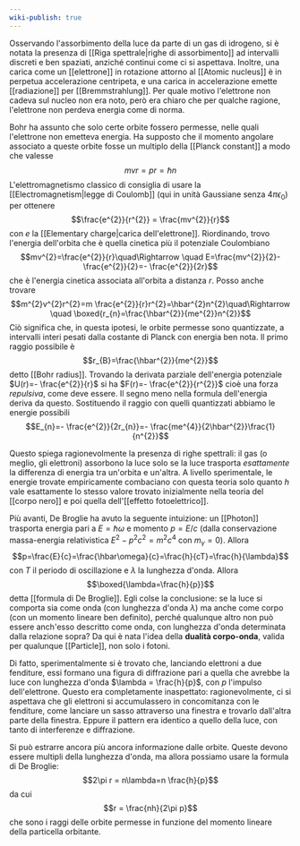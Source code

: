 ```yaml
---
wiki-publish: true
---
```

Osservando l'assorbimento della luce da parte di un gas di idrogeno, si è notata la presenza di [[Riga spettrale|righe di assorbimento]] ad intervalli discreti e ben spaziati, anziché continui come ci si aspettava. Inoltre, una carica come un [[elettrone]] in rotazione attorno al [[Atomic nucleus]] è in perpetua accelerazione centripeta, e una carica in accelerazione emette [[radiazione]] per [[Bremmstrahlung]]. Per quale motivo l'elettrone non cadeva sul nucleo non era noto, però era chiaro che per qualche ragione, l'elettrone non perdeva energia come di norma.

Bohr ha assunto che solo certe orbite fossero permesse, nelle quali l'elettrone non emetteva energia. Ha supposto che il momento angolare associato a queste orbite fosse un multiplo della [[Planck constant]] a modo che valesse
$$mvr=pr=\hbar n$$
L'elettromagnetismo classico di consiglia di usare la [[Electromagnetism|legge di Coulomb]] (qui in unità Gaussiane senza $4\pi \epsilon_{0}$) per ottenere
$$\frac{e^{2}}{r^{2}} = \frac{mv^{2}}{r}$$
con $e$ la [[Elementary charge|carica dell'elettrone]]. Riordinando, trovo l'energia dell'orbita che è quella cinetica più il potenziale Coulombiano
$$mv^{2}=\frac{e^{2}}{r}\quad\Rightarrow \quad E=\frac{mv^{2}}{2}- \frac{e^{2}}{2}=- \frac{e^{2}}{2r}$$
che è l'energia cinetica associata all'orbita a distanza $r$. Posso anche trovare
$$m^{2}v^{2}r^{2}=m \frac{e^{2}}{r}r^{2}=\hbar^{2}n^{2}\quad\Rightarrow \quad \boxed{r_{n}=\frac{\hbar^{2}}{me^{2}}n^{2}}$$
Ciò significa che, in questa ipotesi, le orbite permesse sono quantizzate, a intervalli interi pesati dalla costante di Planck con energia ben nota. Il primo raggio possibile è
$$r_{B}=\frac{\hbar^{2}}{me^{2}}$$
detto [[Bohr radius]]. Trovando la derivata parziale dell'energia potenziale $U(r)=- \frac{e^{2}}{r}$ si ha $F(r)=- \frac{e^{2}}{r^{2}}$ cioè una forza *repulsiva*, come deve essere. Il segno meno nella formula dell'energia deriva da questo. Sostituendo il raggio con quelli quantizzati abbiamo le energie possibili
$$E_{n}=- \frac{e^{2}}{2r_{n}}=- \frac{me^{4}}{2\hbar^{2}}\frac{1}{n^{2}}$$

Questo spiega ragionevolmente la presenza di righe spettrali: il gas (o meglio, gli elettroni) assorbono la luce solo se la luce trasporta *esattamente* la differenza di energia tra un'orbita e un'altra. A livello sperimentale, le energie trovate empiricamente combaciano con questa teoria solo quanto $h$ vale esattamente lo stesso valore trovato inizialmente nella teoria del [[corpo nero]] e poi quella dell'[[effetto fotoelettrico]].

Più avanti, De Broglie ha avuto la seguente intuizione: un [[Photon]] trasporta energia pari a $E=\hbar \omega$ e momento $p=E/c$ (dalla conservazione massa-energia relativistica $E^{2}-p^{2}c^{2}=m^{2}c^{4}$ con $m_{\gamma}=0$). Allora
$$p=\frac{E}{c}=\frac{\hbar\omega}{c}=\frac{h}{cT}=\frac{h}{\lambda}$$
con $T$ il periodo di oscillazione e $\lambda$ la lunghezza d'onda. Allora
$$\boxed{\lambda=\frac{h}{p}}$$
detta [[formula di De Broglie]]. Egli colse la conclusione: se la luce si comporta sia come onda (con lunghezza d'onda $\lambda$) ma anche come corpo (con un momento lineare ben definito), perché qualunque altro non può essere anch'esso descritto come onda, con lunghezza d'onda determinata dalla relazione sopra? Da qui è nata l'idea della **dualità corpo-onda**, valida per qualunque [[Particle]], non solo i fotoni.

Di fatto, sperimentalmente si è trovato che, lanciando elettroni a due fenditure, essi formano una figura di diffrazione pari a quella che avrebbe la luce con lunghezza d'onda $\lambda = \frac{h}{p}$, con $p$ l'impulso dell'elettrone. Questo era completamente inaspettato: ragionevolmente, ci si aspettava che gli elettroni si accumulassero in concomitanza con le fenditure, come lanciare un sasso attraverso una finestra e trovarlo dall'altra parte della finestra. Eppure il pattern era identico a quello della luce, con tanto di interferenze e diffrazione.

Si può estrarre ancora più ancora informazione dalle orbite. Queste devono essere multipli della lunghezza d'onda, ma allora possiamo usare la formula di De Broglie:
$$2\pi r = n\lambda=n \frac{h}{p}$$
da cui
$$r = \frac{nh}{2\pi p}$$
che sono i raggi delle orbite permesse in funzione del momento lineare della particella orbitante.